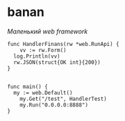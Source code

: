 # banan


*Маленький web  framework* 

```
func HandlerFinans(rw *web.RunApi) {
	vv := rw.Form()
  log.Println(vv)
  rw.JSON(struct{OK int}{200})
}
  

func main() {
  my := web.Default()
	my.Get("/test", HandlerTest)
	my.Run("0.0.0.0:8888")
}

```  
